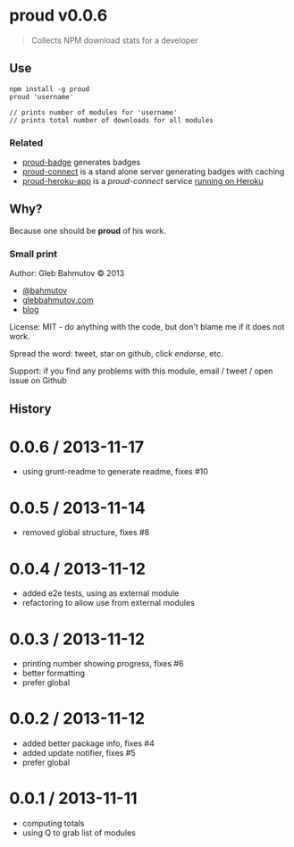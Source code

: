 # proud v0.0.6

> Collects NPM download stats for a developer

## Use

```
npm install -g proud
proud 'username'

// prints number of modules for 'username'
// prints total number of downloads for all modules
```



### Related

* [proud-badge](https://github.com/bahmutov/proud-badge) generates badges
* [proud-connect](https://github.com/bahmutov/proud-connect) is a stand alone
server generating badges with caching
* [proud-heroku-app](https://github.com/bahmutov/proud-heroku-app) is
a *proud-connect* service [running on Heroku](http://proud.herokuapp.com/)

## Why?

Because one should be **proud** of his work.

### Small print

Author: Gleb Bahmutov &copy; 2013

* [@bahmutov](https://twitter.com/bahmutov)
* [glebbahmutov.com](http://glebbahmutov.com)
* [blog](http://bahmutov.calepin.co/)

License: MIT - do anything with the code, but don't blame me if it does not work.

Spread the word: tweet, star on github, click *endorse*, etc.

Support: if you find any problems with this module, email / tweet / open issue on Github



## History


0.0.6 / 2013-11-17
==================

  * using grunt-readme to generate readme, fixes #10

0.0.5 / 2013-11-14
==================

  * removed global structure, fixes #8

0.0.4 / 2013-11-12
==================

  * added e2e tests, using as external module
  * refactoring to allow use from external modules

0.0.3 / 2013-11-12
==================

  * printing number showing progress, fixes #6
  * better formatting
  * prefer global

0.0.2 / 2013-11-12
==================

  * added better package info, fixes #4
  * added update notifier, fixes #5
  * prefer global

0.0.1 / 2013-11-11
==================

  * computing totals
  * using Q to grab list of modules


